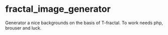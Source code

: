 fractal_image_generator
=======================

Generator a nice backgrounds on the basis of T-fractal. To work needs php, brouser and luck.